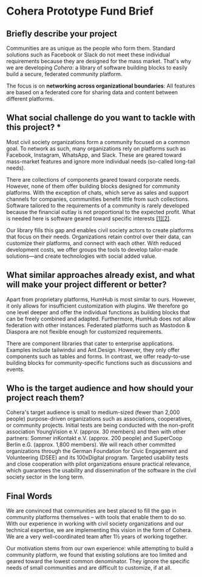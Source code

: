 # Cohera Prototype Fund Brief

## Briefly describe your project

Communities are as unique as the people who form them. Standard solutions such as Facebook or Slack do not meet these individual requirements because they are designed for the mass market. That's why we are developing _Cohera_: a library of software building blocks to easily build a secure, federated community platform.

The focus is on **networking across organizational boundaries**: All features are based on a federated core for sharing data and content between different platforms.

## What social challenge do you want to tackle with this project? \*

Most civil society organizations form a community focused on a common goal. To network as such, many organizations rely on platforms such as Facebook, Instagram, WhatsApp, and Slack. These are geared toward mass-market features and ignore more individual needs (so-called long-tail needs).

There are collections of components geared toward corporate needs. However, none of them offer building blocks designed for community platforms. With the exception of chats, which serve as sales and support channels for companies, communities benefit little from such collections. Software tailored to the requirements of a community is rarely developed because the financial outlay is not proportional to the expected profit. What is needed here is software geared toward specific interests [\[1\]](https://gwern.net/doc/technology/2004-03-30-shirky-situatedsoftware.html)[\[2\]](https://youtu.be/qo5m92-9_QI?t=213).

Our library fills this gap and enables civil society actors to create platforms that focus on their needs. Organizations retain control over their data, can customize their platforms, and connect with each other. With reduced development costs, we offer groups the tools to develop tailor-made solutions—and create technologies with social added value.

## What similar approaches already exist, and what will make your project different or better?

Apart from proprietary platforms, HumHub is most similar to ours. However, it only allows for insufficient customization with plugins. We therefore go one level deeper and offer the individual functions as building blocks that can be freely combined and adapted. Furthermore, HumHub does not allow federation with other instances. Federated platforms such as Mastodon & Diaspora are not flexible enough for customized requirements.

There are component libraries that cater to enterprise applications. Examples include tailwindui and Ant.Design. However, they only offer components such as tables and forms. In contrast, we offer ready-to-use building blocks for community-specific functions such as discussions and events.

## Who is the target audience and how should your project reach them?

Cohera's target audience is small to medium-sized (fewer than 2,000 people) purpose-driven organizations such as associations, cooperatives, or community projects. Initial tests are being conducted with the non-profit association YoungVision e.V. (approx. 30 members) and then with other partners: Sommer inKontakt e.V. (approx. 200 people) and SuperCoop Berlin e.G. (approx. 1,800 members). We will reach other committed organizations through the German Foundation for Civic Engagement and Volunteering (DSEE) and its 100xDigital program. Targeted usability tests and close cooperation with pilot organizations ensure practical relevance, which guarantees the usability and dissemination of the software in the civil society sector in the long term.

## Final Words

We are convinced that communities are best placed to fill the gap in community platforms themselves – with tools that enable them to do so. With our experience in working with civil society organizations and our technical expertise, we are implementing this vision in the form of Cohera. We are a very well-coordinated team after 1½ years of working together.

Our motivation stems from our own experience: while attempting to build a community platform, we found that existing solutions are too limited and geared toward the lowest common denominator. They ignore the specific needs of small communities and are difficult to customize, if at all.
